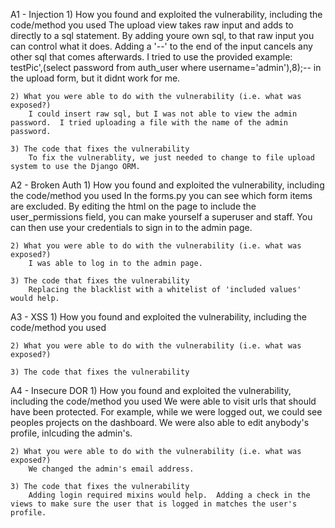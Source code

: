 

A1 - Injection
    1) How you found and exploited the vulnerability, including the code/method you used
        The upload view takes raw input and adds to directly to a sql statement.  By adding youre own sql, to that raw input you can control what it does.  Adding a '--' to the end of the input cancels any other sql that comes afterwards.  I tried to use the provided example: testPic',(select password from auth_user where username='admin'),8);--   in the upload form, but it didnt work for me.  


    2) What you were able to do with the vulnerability (i.e. what was exposed?)
        I could insert raw sql, but I was not able to view the admin password.  I tried uploading a file with the name of the admin password.  

    3) The code that fixes the vulnerability
        To fix the vulnerablity, we just needed to change to file upload system to use the Django ORM.

A2 - Broken Auth
    1) How you found and exploited the vulnerability, including the code/method you used
        In the forms.py you can see which form items are excluded.  By editing the html on the page to include the user_permissions field, you can make yourself a superuser and staff.  You can then use your credentials to sign in to the admin page.

    2) What you were able to do with the vulnerability (i.e. what was exposed?)
        I was able to log in to the admin page.

    3) The code that fixes the vulnerability
        Replacing the blacklist with a whitelist of 'included values' would help.  

A3 - XSS
    1) How you found and exploited the vulnerability, including the code/method you used

    2) What you were able to do with the vulnerability (i.e. what was exposed?)

    3) The code that fixes the vulnerability



A4 - Insecure DOR
    1) How you found and exploited the vulnerability, including the code/method you used
        We were able to visit urls that should have been protected.  For example, while we were logged out, we could see peoples projects on the dashboard.  We were also able to edit anybody's profile, inlcuding the admin's.

    2) What you were able to do with the vulnerability (i.e. what was exposed?)
        We changed the admin's email address.

    3) The code that fixes the vulnerability
        Adding login required mixins would help.  Adding a check in the views to make sure the user that is logged in matches the user's profile.

